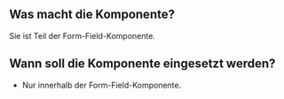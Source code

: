 
## Was macht die Komponente?
Sie ist Teil der Form-Field-Komponente.

## Wann soll die Komponente eingesetzt werden?
* Nur innerhalb der Form-Field-Komponente.
